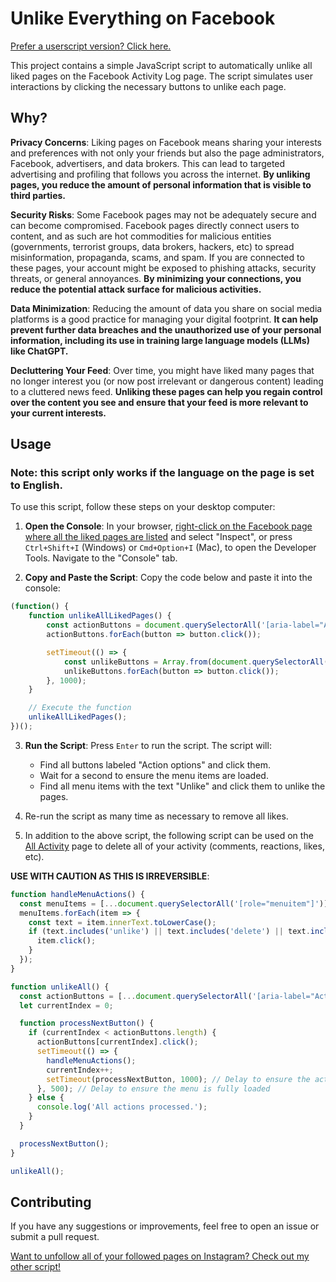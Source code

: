 # Unlike Everything on Facebook

[Prefer a userscript version? Click here.](https://greasyfork.org/en/scripts/497495-unlike-all-liked-pages-on-facebook)

This project contains a simple JavaScript script to automatically unlike all liked pages on the Facebook Activity Log page. The script simulates user interactions by clicking the necessary buttons to unlike each page.

## Why?

**Privacy Concerns**: Liking pages on Facebook means sharing your interests and preferences with not only your friends but also the page administrators, Facebook, advertisers, and data brokers. This can lead to targeted advertising and profiling that follows you across the internet. **By unliking pages, you reduce the amount of personal information that is visible to third parties.**

**Security Risks**: Some Facebook pages may not be adequately secure and can become compromised. Facebook pages directly connect users to content, and as such are hot commodities for malicious entities (governments, terrorist groups, data brokers, hackers, etc) to spread misinformation, propaganda, scams, and spam. If you are connected to these pages, your account might be exposed to phishing attacks, security threats, or general annoyances. **By minimizing your connections, you reduce the potential attack surface for malicious activities.**

**Data Minimization**: Reducing the amount of data you share on social media platforms is a good practice for managing your digital footprint. **It can help prevent further data breaches and the unauthorized use of your personal information, including its use in training large language models (LLMs) like ChatGPT.**

**Decluttering Your Feed**: Over time, you might have liked many pages that no longer interest you (or now post irrelevant or dangerous content) leading to a cluttered news feed. **Unliking these pages can help you regain control over the content you see and ensure that your feed is more relevant to your current interests.**

## Usage

### Note: this script only works if the language on the page is set to English.

To use this script, follow these steps on your desktop computer:

1. **Open the Console**: In your browser, [right-click on the Facebook page where all the liked pages are listed](https://www.facebook.com/usrID/allactivity?activity_history=false&category_key=LIKEDINTERESTS&manage_mode=false&should_load_landing_page=false) and select "Inspect", or press `Ctrl+Shift+I` (Windows) or `Cmd+Option+I` (Mac), to open the Developer Tools. Navigate to the "Console" tab.

2. **Copy and Paste the Script**: Copy the code below and paste it into the console:

```javascript
(function() {
    function unlikeAllLikedPages() {
        const actionButtons = document.querySelectorAll('[aria-label="Action options"]');
        actionButtons.forEach(button => button.click());

        setTimeout(() => {
            const unlikeButtons = Array.from(document.querySelectorAll('[role="menuitem"]')).filter(button => button.innerText.includes('Unlike'));
            unlikeButtons.forEach(button => button.click());
        }, 1000);
    }

    // Execute the function
    unlikeAllLikedPages();
})();
```

3. **Run the Script**: Press `Enter` to run the script. The script will:
    - Find all buttons labeled "Action options" and click them.
    - Wait for a second to ensure the menu items are loaded.
    - Find all menu items with the text "Unlike" and click them to unlike the pages.

4. Re-run the script as many time as necessary to remove all likes.

5. In addition to the above script, the following script can be used on the [All Activity](https://www.facebook.com/usrID/allactivity?activity_history=false&category_key=YOURACTIVITYCOMMENTSANDREACTIONSSCHEMA&manage_mode=false&should_load_landing_page=false) page to delete all of your activity (comments, reactions, likes, etc).

**USE WITH CAUTION AS THIS IS IRREVERSIBLE**:

```javascript
function handleMenuActions() {
  const menuItems = [...document.querySelectorAll('[role="menuitem"]')];
  menuItems.forEach(item => {
    const text = item.innerText.toLowerCase();
    if (text.includes('unlike') || text.includes('delete') || text.includes('remove reaction')) {
      item.click();
    }
  });
}

function unlikeAll() {
  const actionButtons = [...document.querySelectorAll('[aria-label="Action options"]')];
  let currentIndex = 0;

  function processNextButton() {
    if (currentIndex < actionButtons.length) {
      actionButtons[currentIndex].click();
      setTimeout(() => {
        handleMenuActions();
        currentIndex++;
        setTimeout(processNextButton, 1000); // Delay to ensure the action is processed
      }, 500); // Delay to ensure the menu is fully loaded
    } else {
      console.log('All actions processed.');
    }
  }

  processNextButton();
}

unlikeAll();
```

## Contributing
If you have any suggestions or improvements, feel free to open an issue or submit a pull request.

[Want to unfollow all of your followed pages on Instagram? Check out my other script!](https://github.com/tyrtles/Unfollow-Everyone-on-Instagram/blob/main/README.md)
